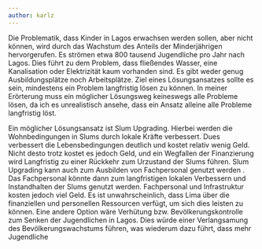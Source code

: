 ```yaml
---
author: karlz
---
```


Die Problematik, dass Kinder in Lagos erwachsen werden sollen, aber nicht können, wird durch das Wachstum des Anteils der Minderjährigen hervorgerufen. Es strömen etwa 800 tausend Jugendliche pro Jahr nach Lagos. Dies führt zu dem Problem, dass fließendes Wasser, eine Kanalisation oder Elektrizität kaum vorhanden sind. Es gibt weder genug Ausbildungsplätze noch Arbeitsplätze. Ziel eines Lösungsansatzes sollte es sein, mindestens ein Problem langfristig lösen zu können. In meiner Erörterung muss ein möglicher Lösungsweg keineswegs alle Probleme lösen, da ich es unrealistisch ansehe, dass ein Ansatz alleine alle Probleme langfristig löst.

Ein möglicher Lösungsansatz ist Slum Upgrading. Hierbei werden die Wohnbedingungen in Slums durch lokale Kräfte verbessert.  Dues verbessert die Lebensbedingungen  deutlich und kostet relativ wenig Geld. Nicht desto trotz kostet es jedoch Geld, und ein Wegfallen der Finanzierung wird Langfristig zu einer Rückkehr zum Urzustand der Slums führen. Slum Upgrading kann auch zum Ausbilden von Fachpersonal genutzt werden . Das Fachpersonal könnte dann zum langfristigen lokalen Verbessern und Instandhalten der Slums genutzt werden. Fachpersonal und Infrastruktur kosten jedoch viel Geld. Es ist unwahrscheinlich, dass Lima über die finanziellen und personellen Ressourcen verfügt, um sich dies leisten zu können. Eine andere Option wäre Verhütung bzw. Bevölkerungskontrolle zum Senken der Jugendlichen in Lagos. Dies würde einer Verlangsamung des Bevölkerungswachstums führen, was wiederum dazu führt, dass mehr Jugendliche 